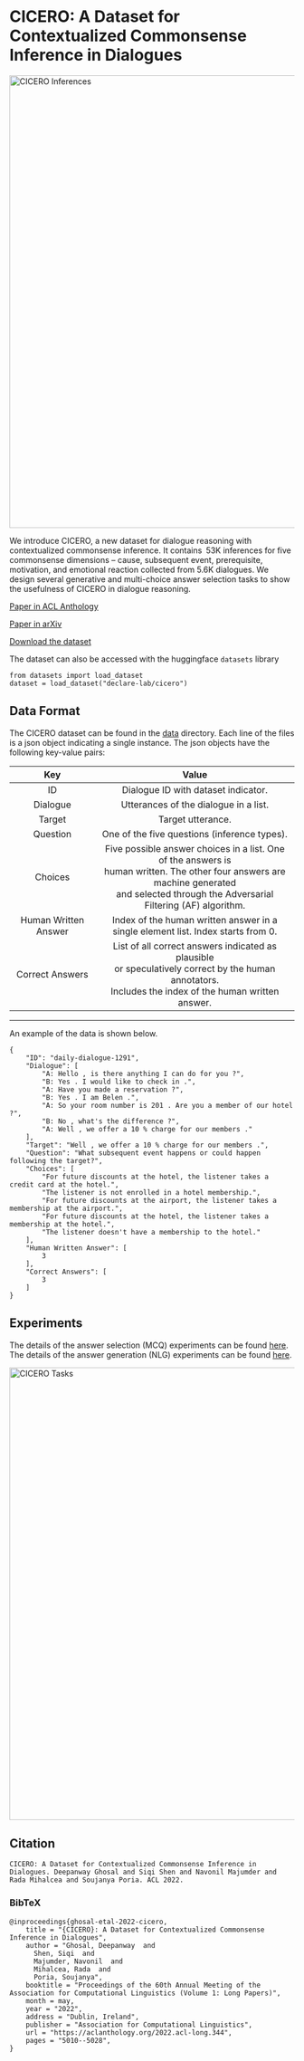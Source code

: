 # CICERO: A Dataset for Contextualized Commonsense Inference in Dialogues

<img src="https://declare-lab.net/assets/images/resources/cicero.png" alt="CICERO Inferences" width="800"/>

We introduce CICERO, a new dataset for dialogue reasoning with contextualized commonsense inference. It contains 53K inferences for five commonsense dimensions – cause, subsequent event, prerequisite, motivation, and emotional reaction collected from 5.6K dialogues. We design several generative and multi-choice answer selection tasks to show the usefulness of CICERO in dialogue reasoning.

[Paper in ACL Anthology](https://aclanthology.org/2022.acl-long.344/)

[Paper in arXiv](https://arxiv.org/abs/2203.13926)

[Download the dataset](https://github.com/declare-lab/CICERO/releases/download/v1.0.0/data.zip)

The dataset can also be accessed with the huggingface `datasets` library

```
from datasets import load_dataset
dataset = load_dataset("declare-lab/cicero")
```

## Data Format

The CICERO dataset can be found in the [data](https://github.com/declare-lab/CICERO/releases/download/v1.0.0/data.zip) directory. Each line of the files is a json object indicating a single instance. The json objects have the following key-value pairs:

| Key 	    | Value 	|
|:----------:| :-----:|
| ID 	    | Dialogue ID with dataset indicator. 	|
| Dialogue 	| Utterances of the dialogue in a list.	|
| Target 	| Target utterance. 	|
| Question 	| One of the five questions (inference types). 	|
| Choices   | Five possible answer choices in a list. One of the answers is<br>human written. The other four answers are machine generated<br>and selected through the Adversarial Filtering (AF) algorithm. |
| Human Written Answer | Index of the human written answer in a<br>single element list. Index starts from 0. |
| Correct Answers | List of all correct answers indicated as plausible<br>or speculatively correct by the human annotators.<br>Includes the index of the human written answer. |
---------------------------------------------------------------------------

An example of the data is shown below.

```
{
    "ID": "daily-dialogue-1291",
    "Dialogue": [
        "A: Hello , is there anything I can do for you ?",
        "B: Yes . I would like to check in .",
        "A: Have you made a reservation ?",
        "B: Yes . I am Belen .",
        "A: So your room number is 201 . Are you a member of our hotel ?",
        "B: No , what's the difference ?",
        "A: Well , we offer a 10 % charge for our members ."
    ],
    "Target": "Well , we offer a 10 % charge for our members .",
    "Question": "What subsequent event happens or could happen following the target?",
    "Choices": [
        "For future discounts at the hotel, the listener takes a credit card at the hotel.",
        "The listener is not enrolled in a hotel membership.",
        "For future discounts at the airport, the listener takes a membership at the airport.",
        "For future discounts at the hotel, the listener takes a membership at the hotel.",
        "The listener doesn't have a membership to the hotel."
    ],
    "Human Written Answer": [
        3
    ],
    "Correct Answers": [
        3
    ]
}
 ```

## Experiments

The details of the answer selection (MCQ) experiments can be found [here](https://github.com/declare-lab/CICERO/tree/main/experiments/mcq).
The details of the answer generation (NLG) experiments can be found [here](https://github.com/declare-lab/CICERO/tree/main/experiments/nlg).

<img src="https://declare-lab.net/assets/images/resources/MCQ-cider2-new5.png" alt="CICERO Tasks" width="800"/>

## Citation

```
CICERO: A Dataset for Contextualized Commonsense Inference in Dialogues. Deepanway Ghosal and Siqi Shen and Navonil Majumder and Rada Mihalcea and Soujanya Poria. ACL 2022.
```

### BibTeX
```
@inproceedings{ghosal-etal-2022-cicero,
    title = "{CICERO}: A Dataset for Contextualized Commonsense Inference in Dialogues",
    author = "Ghosal, Deepanway  and
      Shen, Siqi  and
      Majumder, Navonil  and
      Mihalcea, Rada  and
      Poria, Soujanya",
    booktitle = "Proceedings of the 60th Annual Meeting of the Association for Computational Linguistics (Volume 1: Long Papers)",
    month = may,
    year = "2022",
    address = "Dublin, Ireland",
    publisher = "Association for Computational Linguistics",
    url = "https://aclanthology.org/2022.acl-long.344",
    pages = "5010--5028",
}
```
